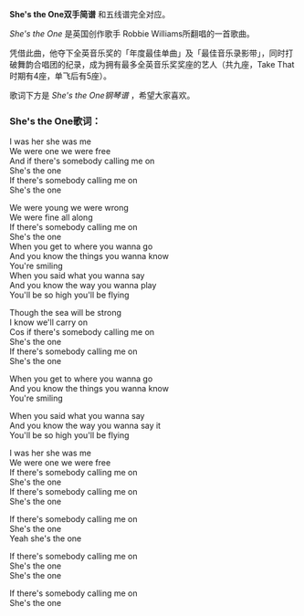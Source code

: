 

**She's the One双手简谱** 和五线谱完全对应。

_She's the One_ 是英国创作歌手 Robbie Williams所翻唱的一首歌曲。

凭借此曲，他夺下全英音乐奖的「年度最佳单曲」及「最佳音乐录影带」，同时打破舞韵合唱团的纪录，成为拥有最多全英音乐奖奖座的艺人（共九座，Take
That时期有4座，单飞后有5座）。

歌词下方是 _She's the One钢琴谱_ ，希望大家喜欢。

### She's the One歌词：

I was her she was me  
We were one we were free  
And if there's somebody calling me on  
She's the one  
If there's somebody calling me on  
She's the one

We were young we were wrong  
We were fine all along  
If there's somebody calling me on  
She's the one  
When you get to where you wanna go  
And you know the things you wanna know  
You're smiling  
When you said what you wanna say  
And you know the way you wanna play  
You'll be so high you'll be flying

Though the sea will be strong  
I know we'll carry on  
Cos if there's somebody calling me on  
She's the one  
If there's somebody calling me on  
She's the one

When you get to where you wanna go  
And you know the things you wanna know  
You're smiling

When you said what you wanna say  
And you know the way you wanna say it  
You'll be so high you'll be flying

I was her she was me  
We were one we were free  
If there's somebody calling me on  
She's the one  
If there's somebody calling me on  
She's the one

If there's somebody calling me on  
She's the one  
Yeah she's the one

If there's somebody calling me on  
She's the one  
She's the one

If there's somebody calling me on  
She's the one

